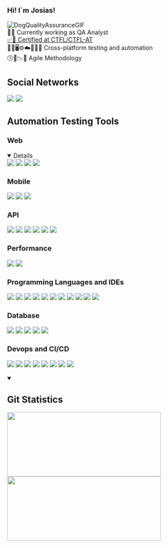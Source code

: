 ### Hi! I´m Josias!
![DogQualityAssuranceGIF](https://user-images.githubusercontent.com/79258697/183077460-b4fa6a9b-1db6-452a-abf2-7f6f9ddfcf09.gif)
<br>
🔎🐞 Currently working as QA Analyst
<br>
<a href="https://bcr.bstqb.org.br/cert?field_certificado_nome_value=Josias+Valentim+de+Figueredo&field_certificado_numero_value=+21-CTFL-AT-11239-BR">✅🏅 Certified at CTFL/CTFL-AT</a>
<br>
🧪📱🖥️⚙️☁️🔎🤖🧪 Cross-platform testing and automation
<br>
🕓📆📉🔄️ Agile Methodology
<br>
<h2>Social Networks</h2>
<p align="left">
  <a href="https://www.linkedin.com/in/josias-valentim-de-figueredo-0347455b/" target="_blank"><img
      src="https://img.shields.io/badge/-LinkedIn-%230077B5?style=for-the-badge&logo=linkedin&logoColor=white"
      target="_blank" rel="noopener noreferrer"></a>
  <a href="mailto:josiasvfigueredo@gmail.com"><img
      src="https://img.shields.io/badge/-Gmail-%23333?style=for-the-badge&logo=gmail&logoColor=white" target="_blank"
      rel="noopener noreferrer"></a>
</p>
<h2>Automation Testing Tools</h2>
<h3>Web</h3>
<p align="left">
  <details open="false">
    <img src="https://github.com/josiasvfigueredo1985/src/blob/main/selenium.ico" style="pointer-events: none;">
    <img src="https://github.com/josiasvfigueredo1985/src/blob/main/cypress.ico" style="pointer-events: none;">
    <img src="https://github.com/josiasvfigueredo1985/src/blob/main/webdio.ico" style="pointer-events: none;">
    <img src="https://github.com/josiasvfigueredo1985/src/blob/main/robot.ico" style="pointer-events: none;">
  </details>
</p>
<h3>Mobile</h3>
<p align="left">
    <img src="https://skillicons.dev/icons?i=androidstudio" style="pointer-events: none;">
    <img src="https://github.com/josiasvfigueredo1985/src/blob/main/robot.ico" style="pointer-events: none;">
    <img src="https://github.com/josiasvfigueredo1985/src/blob/main/appium.ico" style="pointer-events: none;">
</p>
<h3>API</h3>
<p align="left">
    <img src="https://skillicons.dev/icons?i=postman" style="pointer-events: none;">
    <img src="https://github.com/josiasvfigueredo1985/src/blob/main/jmeter.ico" style="pointer-events: none;">
    <img src="https://github.com/josiasvfigueredo1985/src/blob/main/restsharp.ico" style="pointer-events: none;">
    <img src="https://github.com/josiasvfigueredo1985/src/blob/main/restassured.ico" style="pointer-events: none;">
    <img src="https://github.com/josiasvfigueredo1985/src/blob/main/karate-dsl.ico" style="pointer-events: none;">
    <img src="https://github.com/josiasvfigueredo1985/src/blob/main/robot.ico" style="pointer-events: none;">
</p>
<h3>Performance</h3>
<p align="left">
    <img src="https://github.com/josiasvfigueredo1985/src/blob/main/jmeter.ico" style="pointer-events: none;">
    <img src="https://skillicons.dev/icons?i=grafana" style="pointer-events: none;">
</p>
<h3>Programming Languages and IDEs</h3>
<p align="left">
    <img src="https://skillicons.dev/icons?i=cs" style="pointer-events: none;">
    <img src="https://skillicons.dev/icons?i=dotnet" style="pointer-events: none;">
    <img src="https://skillicons.dev/icons?i=java" style="pointer-events: none;">
    <img src="https://skillicons.dev/icons?i=js" style="pointer-events: none;">
    <img src="https://skillicons.dev/icons?i=py" style="pointer-events: none;">
    <img src="https://skillicons.dev/icons?i=ts" style="pointer-events: none;">
    <img src="https://skillicons.dev/icons?i=vscode" style="pointer-events: none;">
    <img src="https://skillicons.dev/icons?i=visualstudio" style="pointer-events: none;">
    <img src="https://skillicons.dev/icons?i=eclipse" style="pointer-events: none;">
    <img src="https://skillicons.dev/icons?i=idea" style="pointer-events: none;">
    <img src="https://github.com/josiasvfigueredo1985/src/blob/main/pycharm.ico" style="pointer-events: none;">
</p>
<h3>Database</h3>
<p align="left">
    <img src="https://skillicons.dev/icons?i=sqlite" style="pointer-events: none;">
    <img src="https://skillicons.dev/icons?i=postgres" style="pointer-events: none;">
    <img src="https://skillicons.dev/icons?i=mysql" style="pointer-events: none;">
    <img src="https://skillicons.dev/icons?i=dynamodb" style="pointer-events: none;">
    <img src="https://github.com/josiasvfigueredo1985/src/blob/main/mssql.ico" style="pointer-events: none;">
</p>
<h3>Devops and CI/CD</h3>
<p align="left">
    <img src="https://skillicons.dev/icons?i=git" style="pointer-events: none;">
    <img src="https://skillicons.dev/icons?i=github" style="pointer-events: none;">
    <img src="https://skillicons.dev/icons?i=githubactions" style="pointer-events: none;">
    <img src="https://skillicons.dev/icons?i=gitlab" style="pointer-events: none;">
    <img src="https://skillicons.dev/icons?i=azure" style="pointer-events: none;">
    <img src="https://skillicons.dev/icons?i=aws" style="pointer-events: none;">
    <img src="https://skillicons.dev/icons?i=jenkins" style="pointer-events: none;">
    <img src="https://skillicons.dev/icons?i=docker" style="pointer-events: none;">
</p>
<details open="true">
  <summary><b> &nbsp;<h2>Git Statistics</h2></b></summary>
  <img height="150px" src="https://github-readme-stats.vercel.app/api?username=josiasvfigueredo1985&show_icons=true&theme=highcontrast" style="width: 360px;"/>
  <img height="150px" src="https://github-readme-stats.vercel.app/api/top-langs/?username=josiasvfigueredo1985&hide=html&layout=compact&theme=highcontrast" style="width: 360px;"/>
</details>
